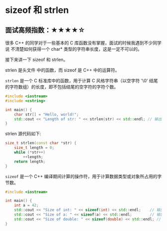 # sizeof 和 strlen

## **面试高频指数：★★★★☆**

很多 C++ 的同学对于一些基本的 C 库函数没有掌握，面试的时候我遇到不少同学说 不清楚如何获得一个 char* 类型的字符串长度，这是一定不可以的。

接下来讲一下 sizeof 和 strlen。

strlen 是头文件 <cstring> 中的函数，而 sizeof 是 C++ 中的运算符。

`strlen` 是一个 C 标准库中的函数，用于计算 C 风格字符串（以空字符 '\0' 结尾的字符数组）的长度，即不包括结尾的空字符的字符个数。

```cpp
#include <iostream>
#include <cstring>

int main() {
    char str[] = "Hello, world!";
    std::cout << "Length of str: " << strlen(str) << std::endl; // 输出字符串 str 的长度
}
```

strlen 源代码如下:

```cpp
size_t strlen(const char *str) {
    size_t length = 0;
    while (*str++)
        ++length;
    return length;
}
```

`sizeof` 是一个 C++ 编译期间计算的操作符，用于计算数据类型或对象所占用的字节数。

```cpp
#include <iostream>

int main() {
    int a = 42;
    std::cout << "Size of int: " << sizeof(int) << std::endl;    // 输出 int 类型的大小
    std::cout << "Size of a: " << sizeof(a) << std::endl;        // 输出变量 a 的大小
    std::cout << "Size of double: " << sizeof(double) << std::endl; // 输出 double 类型的大小
}
```

